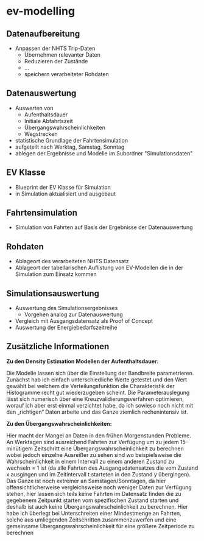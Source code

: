 # ev-modelling

## Datenaufbereitung

 - Anpassen der NHTS Trip-Daten
	 - Übernehmen relevanter Daten
	 - Reduzieren der Zustände
	 - ...
	 - speichern verarbeiteter Rohdaten

## Datenauswertung

- Auswerten von 
	- Aufenthaltsdauer
	- Initiale Abfahrtszeit
	- Übergangswahrscheinlichkeiten
	- Wegstrecken
- statistische Grundlage der Fahrtensimulation
- aufgeteilt nach Werktag, Samstag, Sonntag
- ablegen der Ergebnisse und Modelle im Subordner "Simulationsdaten"

## EV Klasse

- Blueprint der EV Klasse für Simulation
- in Simulation aktualisiert und ausgebaut

## Fahrtensimulation

- Simulation von Fahrten auf Basis der Ergebnisse der Datenauswertung

## Rohdaten 

- Ablageort des verarbeiteten NHTS Datensatz
- Ablageort der tabellarischen Auflistung von EV-Modellen die in der Simulation zum Einsatz kommen

## Simulationsauswertung

- Auswertung des Simulationsergebnisses 
	- Vorgehen analog zur Datenauswertung
- Vergleich mit Ausgangsdatensatz als Proof of Concept
- Auswertung der Energiebedarfszeitreihe

## Zusätzliche Informationen

**Zu den Density Estimation Modellen der Aufenthaltsdauer:**

Die Modelle lassen sich über die Einstellung der Bandbreite parametrieren. Zunächst hab ich einfach unterschiedliche Werte getestet und den Wert gewählt bei welchem die Verteilungsfunktion die Charakteristik der Histogramme recht gut wiederzugeben scheint. 
Die Parameterauslegung lässt sich numerisch über eine Kreuzvalidierungsverfahren optimieren, worauf ich aber erst einmal verzichtet habe, da ich sowieso noch nicht mit den „richtigen“ Daten arbeite und das Ganze ziemlich rechenintensiv ist.


**Zu den Übergangswahrscheinlichkeiten:**

Hier macht der Mangel an Daten in den frühen Morgenstunden Probleme. An Werktagen sind ausreichend Fahrten zur Verfügung um zu jedem 15-minütigem Zeitschritt eine Übergangswahrscheinlichkeit zu berechnen wobei jedoch einzelne Ausreißer zu sehen sind wo beispielsweise die Wahrscheinlichkeit in einem Intervall zu einem anderen Zustand zu wechseln = 1 ist (da alle Fahrten des Ausgangsdatensatzes die vom Zustand x ausgingen und im Zeitintervall t starteten in den Zustand y übergingen). Das Ganze ist noch extremer an Samstagen/Sonntagen, da hier offensichtlicherweise vergleichsweise noch weniger Daten zur Verfügung stehen, hier lassen sich teils keine Fahrten im Datensatz finden die zu gegebenem Zeitpunkt starten vom spezifischen Zustand starten und deshalb ist auch keine Übergangswahrscheinlichkeit zu berechnen.
 Hier habe ich überlegt bei Unterschreiten einer Mindestmenge an Fahrten, solche aus umliegenden Zeitschritten zusammenzuwerfen und eine gemeinsame Übergangswahrscheinlichkeit für eine größere Zeitperiode zu berechnen